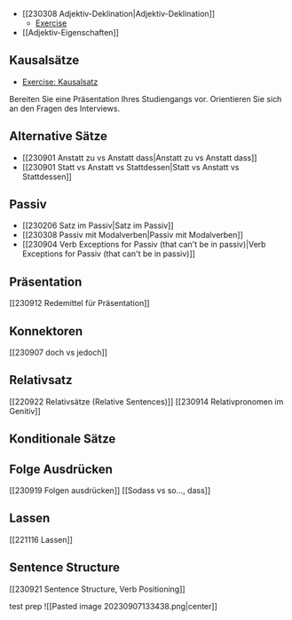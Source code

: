  
- [[230308 Adjektiv-Deklination|Adjektiv-Deklination]]
	- [Exercise](https://www.schubert-verlag.de/aufgaben/uebungen_b2/b2_deklination-adjektive1.htm)
- [[Adjektiv-Eigenschaften]]
## Kausalsätze
- [Exercise: Kausalsatz](https://grammatiktraining.de/kausalesaetze/grammatikuebung-weil-oder-denn-oder-naemlich.html)

Bereiten Sie eine Präsentation Ihres Studiengangs vor.
Orientieren Sie sich an den Fragen des Interviews.

## Alternative Sätze
- [[230901 Anstatt zu vs Anstatt dass|Anstatt zu vs Anstatt dass]]
- [[230901 Statt vs Anstatt vs Stattdessen|Statt vs Anstatt vs Stattdessen]]
## Passiv
- [[230206 Satz im Passiv|Satz im Passiv]]
- [[230308 Passiv mit Modalverben|Passiv mit Modalverben]]
- [[230904 Verb Exceptions for Passiv (that can't be in passiv)|Verb Exceptions for Passiv (that can't be in passiv)]]
## Präsentation
[[230912 Redemittel für Präsentation]]
## Konnektoren
[[230907 doch vs jedoch]]
## Relativsatz
[[220922 Relativsätze (Relative Sentences)]]
[[230914 Relativpronomen im Genitiv]]
## Konditionale Sätze

## Folge Ausdrücken
[[230919 Folgen ausdrücken]]
[[Sodass vs so..., dass]]
## Lassen
[[221116 Lassen]]
## Sentence Structure
[[230921 Sentence Structure, Verb Positioning]]



test prep 
![[Pasted image 20230907133438.png|center]]


